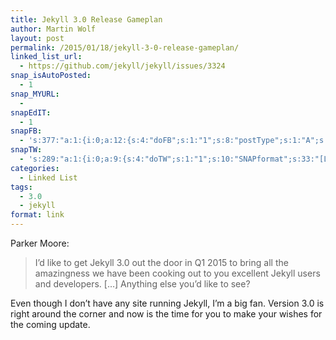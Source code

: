 ```yaml
---
title: Jekyll 3.0 Release Gameplan
author: Martin Wolf
layout: post
permalink: /2015/01/18/jekyll-3-0-release-gameplan/
linked_list_url:
  - https://github.com/jekyll/jekyll/issues/3324
snap_isAutoPosted:
  - 1
snap_MYURL:
  - 
snapEdIT:
  - 1
snapFB:
  - 's:377:"a:1:{i:0;a:12:{s:4:"doFB";s:1:"1";s:8:"postType";s:1:"A";s:10:"AttachPost";s:1:"2";s:10:"SNAPformat";s:35:"New post on MartinWolf.org: %TITLE%";s:9:"isAutoImg";s:1:"A";s:8:"imgToUse";s:0:"";s:9:"isAutoURL";s:1:"A";s:8:"urlToUse";s:0:"";s:11:"isPrePosted";s:1:"1";s:8:"isPosted";s:1:"1";s:4:"pgID";s:31:"711305895599362_835776176485666";s:5:"pDate";s:19:"2015-01-18 10:41:41";}}";'
snapTW:
  - 's:289:"a:1:{i:0;a:9:{s:4:"doTW";s:1:"1";s:10:"SNAPformat";s:33:"[Link] %TITLE%: %URL% //by @parkr";s:8:"attchImg";s:1:"0";s:9:"isAutoImg";s:1:"A";s:8:"imgToUse";s:0:"";s:11:"isPrePosted";s:1:"1";s:8:"isPosted";s:1:"1";s:4:"pgID";s:18:"556763361376231425";s:5:"pDate";s:19:"2015-01-18 10:41:44";}}";'
categories:
  - Linked List
tags:
  - 3.0
  - jekyll
format: link
---
```

<p class="linked-list-quote-author">
  Parker Moore:
</p>

> I&#8217;d like to get Jekyll 3.0 out the door in Q1 2015 to bring all the amazingness we have been cooking out to you excellent Jekyll users and developers. [&#8230;] Anything else you&#8217;d like to see?

Even though I don&#8217;t have any site running Jekyll, I&#8217;m a big fan. Version 3.0 is right around the corner and now is the time for you to make your wishes for the coming update.